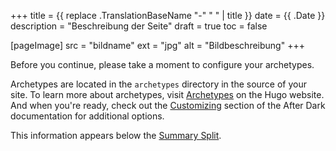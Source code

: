 +++
title       = {{ replace .TranslationBaseName "-" " " | title }}
date        = {{ .Date }}
description = "Beschreibung der Seite"
draft       = true
toc         = false

[pageImage]
    src = "bildname"
    ext = "jpg"
    alt = "Bildbeschreibung"
+++

Before you continue, please take a moment to configure your archetypes.

Archetypes are located in the `archetypes` directory in the source of your site. To learn more about archetypes, visit [Archetypes](https://gohugo.io/content/archetypes/) on the Hugo website. And when you're ready, check out the [Customizing](https://comfusion.github.io/after-dark/#customizing) section of the After Dark documentation for additional options.

<!--more-->
This information appears below the [Summary Split](https://gohugo.io/content/summaries/).

